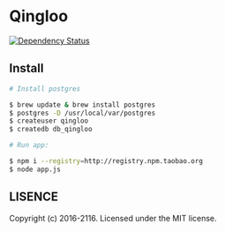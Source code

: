 Qingloo
===

[![Dependency Status](https://david-dm.org/d-band/qingloo.svg)](https://david-dm.org/d-band/qingloo)

## Install

```bash
# Install postgres

$ brew update & brew install postgres
$ postgres -D /usr/local/var/postgres
$ createuser qingloo
$ createdb db_qingloo

# Run app:

$ npm i --registry=http://registry.npm.taobao.org
$ node app.js
```

## LISENCE

Copyright (c) 2016-2116. Licensed under the MIT license.
